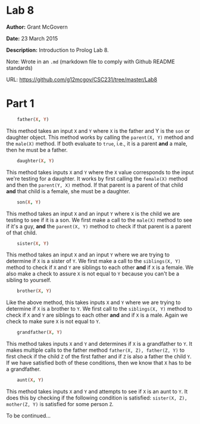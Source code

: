 # Lab 8 

<b>Author:</b> Grant McGovern 

<b>Date:</b> 23 March 2015 

<b>Description:</b> Introduction to Prolog Lab 8.

Note: Wrote in an `.md` (markdown file to comply with Github README standards)

URL: https://github.com/g12mcgov/CSC231/tree/master/Lab8

Part 1
=======

```Prolog
	father(X, Y)
```

This method takes an input `X` and `Y` where `X` is the father and Y is the `son` or daughter object. This method works by calling the `parent(X, Y)` method and the `male(X)` method. If both evaluate to `true`, i.e., it is a parent <b>and</b> a male, then he must be a father.

```Prolog
	daughter(X, Y)
```

This method takes inputs `X` and `Y` where the `X` value corresponds to the input we're testing for a daughter. It works by first calling the `female(X)` method and then the `parent(Y, X)` method. If that parent is a parent of that child <b>and</b> that child is a female, she must be a daughter.

```Prolog
	son(X, Y)
```

This method takes an input `X` and an input `Y` where `X` is the child we are testing to see if it is a son. We first make a call to the `male(X)` method to see if it's a guy, <b>and</b> the `parent(X, Y)` method to check if that parent is a parent of that child.

```Prolog
	sister(X, Y)
```

This method takes an input `X` and an input `Y` where we are trying to determine if `X` is a sister of `Y`. We first make a call to the `siblings(X, Y)` method to check if `X` and `Y` are siblings to each other <b>and</b> if `X` is a female. We also make a check to assure `X` is not equal to `Y` because you can't be a sibling to yourself.

```Prolog
	brother(X, Y)
```

Like the above method, this takes inputs `X` and `Y` where we are trying to determine if `X` is a brother to `Y`. We first call to the `siblings(X, Y)` method to check if `X` and `Y` are siblings to each other <b>and</b> and if `X` is a male. Again we check to make sure `X` is not equal to `Y`.

```Prolog
	grandfather(X, Y)
```

This method takes inputs `X` and `Y` and determines if `X` is a grandfather to `Y`. It makes multiple calls to the father method `father(X, Z), father(Z, Y)` to first check if the child `Z` of the first father and if `Z` is also a father the child `Y`. If we have satisfied both of these conditions, then we know that `X` has to be a grandfather.

```Prolog
	aunt(X, Y)
```

This method takes inputs `X` and `Y` and attempts to see if `X` is an aunt to `Y`. It does this by checking if the following condition is satisfied: `sister(X, Z), mother(Z, Y)` is satisfied for some person `Z`. 


To be continued...


